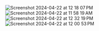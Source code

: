 ![Screenshot 2024-04-22 at 12 18 07 PM](https://github.com/bknum9/LinuxTerminal/assets/92531634/e112d7b9-b4ce-47f1-b4ad-55565fa0eb4c)
![Screenshot 2024-04-22 at 11 58 19 AM](https://github.com/bknum9/LinuxTerminal/assets/92531634/69b859d1-97db-4325-9d92-970dc477bdc3)
![Screenshot 2024-04-22 at 12 32 19 PM](https://github.com/bknum9/LinuxTerminal/assets/92531634/47b0a920-6258-4ee9-9b96-6cf3814377cb)
![Screenshot 2024-04-22 at 12 00 53 PM](https://github.com/bknum9/LinuxTerminal/assets/92531634/7fdb80a1-947f-4451-af26-9f126b879307)
